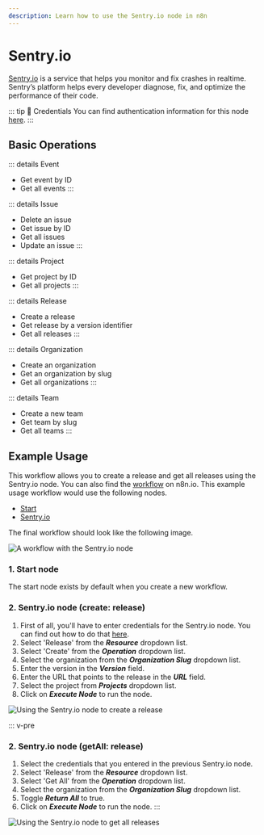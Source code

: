 ```yaml
---
description: Learn how to use the Sentry.io node in n8n
---
```


# Sentry.io

[Sentry.io](https://sentry.io) is a service that helps you monitor and fix crashes in realtime. Sentry’s platform helps every developer diagnose, fix, and optimize the performance of their code.

::: tip 🔑 Credentials
You can find authentication information for this node [here](../../../credentials/SentryIo/README.md).
:::

## Basic Operations

::: details Event
- Get event by ID
- Get all events
:::

::: details Issue
- Delete an issue
- Get issue by ID
- Get all issues
- Update an issue
:::

::: details Project
- Get project by ID
- Get all projects
:::

::: details Release
- Create a release
- Get release by a version identifier
- Get all releases
:::

::: details Organization
- Create an organization
- Get an organization by slug
- Get all organizations
:::

::: details Team
- Create a new team
- Get team by slug
- Get all teams
:::

## Example Usage

This workflow allows you to create a release and get all releases using the Sentry.io node. You can also find the [workflow](https://n8n.io/workflows/643) on n8n.io. This example usage workflow would use the following nodes.
- [Start](../../core-nodes/Start/README.md)
- [Sentry.io]()

The final workflow should look like the following image.

![A workflow with the Sentry.io node](./workflow.png)

### 1. Start node

The start node exists by default when you create a new workflow.

### 2. Sentry.io node (create: release)

1. First of all, you'll have to enter credentials for the Sentry.io node. You can find out how to do that [here](../../../credentials/SentryIo/README.md).
2. Select 'Release' from the ***Resource*** dropdown list.
3. Select 'Create' from the ***Operation*** dropdown list.
4. Select the organization from the ***Organization Slug*** dropdown list.
5. Enter the version in the ***Version*** field.
6. Enter the URL that points to the release in the ***URL*** field.
7. Select the project from ***Projects*** dropdown list.
8. Click on ***Execute Node*** to run the node.

![Using the Sentry.io node to create a release](./Sentry.io_node.png)


::: v-pre
### 2. Sentry.io node (getAll: release)

1. Select the credentials that you entered in the previous Sentry.io node.
2. Select 'Release' from the ***Resource*** dropdown list.
3. Select 'Get All' from the ***Operation*** dropdown list.
4. Select the organization from the ***Organization Slug*** dropdown list.
5. Toggle ***Return All*** to true.
6. Click on ***Execute Node*** to run the node.
:::

![Using the Sentry.io node to get all releases](./Sentry.io1_node.png)
